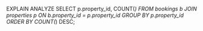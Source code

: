 EXPLAIN ANALYZE
SELECT p.property_id, COUNT(*) 
FROM bookings b
JOIN properties p ON b.property_id = p.property_id
GROUP BY p.property_id
ORDER BY COUNT(*) DESC;

